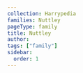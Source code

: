 ```yaml
---
collection: Harrypedia
families: Nuttley
pageType: family
title: Nuttley
author:
tags: ["family"]
sidebar:
  order: 1
---
```

